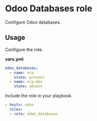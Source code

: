 # Odoo Databases role

Configure Odoo databases.

## Usage

Configure the role.

**vars.yml**

```yml
odoo_databases:
  - name: erp
    state: present
  - name: erp-dev
    state: absent
```

Include the role in your playbook.

```yml
- hosts: odoo
  roles:
  - role: odoo_databases
```